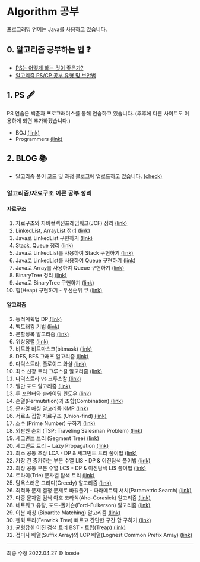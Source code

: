 # Algorithm 공부 

프로그래밍 언어는 Java를 사용하고 있습니다.


## 0. 알고리즘 공부하는 법 ❓
- [PS는 어떻게 하는 것이 좋은가?](https://subinium.github.io/how-to-study-problem-solving/)
- [알고리즘 PS/CP 공부 유형 및 보안법](https://subinium.github.io/PS-Study-Types-and-Complements/)


## 1. PS 🖋
PS 연습은 백준과 프로그래머스를 통해 연습하고 있습니다. (추후에 다른 사이트도 이용하게 되면 추가하겠습니다.)
- BOJ [(link)](https://www.acmicpc.net/)
- Programmers [(link)](https://programmers.co.kr/)


## 2. BLOG 📚

- 알고리즘 풀이 코드 및 과정 블로그에 업로드하고 있습니다. [(check)](https://loosie.tistory.com/category/Java/%EC%95%8C%EA%B3%A0%EB%A6%AC%EC%A6%98%20%ED%92%80%EC%9D%B4)

### 알고리즘/자료구조 이론 공부 정리
#### 자료구조
  1. 자료구조와 자바컬렉션프레임워크(JCF) 정리 [(link)](https://loosie.tistory.com/154)
  1. LinkedList, ArrayList 정리 [(link)](https://loosie.tistory.com/153?category=972195)
  1. Java로 LinkedList 구현하기 [(link)](https://loosie.tistory.com/122)
  1. Stack, Queue 정리 [(link)](https://loosie.tistory.com/155?category=972195)
  1. Java로 LinkedList를 사용하여 Stack 구현하기 [(link)](https://loosie.tistory.com/124?category=964815)
  1. Java로 LinkedList를 사용하여 Queue 구현하기 [(link)](https://loosie.tistory.com/156?category=964815)
  1. Java로 Array를 사용하여 Queue 구현하기 [(link)](https://loosie.tistory.com/125?category=964815)
  1. BinaryTree 정리 [(link)](https://loosie.tistory.com/157?category=972195)
  1. Java로 BinaryTree 구현하기 [(link)](https://loosie.tistory.com/127?category=964815)
  2. 힙(Heap) 구현하기 - 우선순위 큐 [(link)](https://loosie.tistory.com/652?category=1034559)

#### 알고리즘
  3. 동적계획법 DP [(link)](https://loosie.tistory.com/150?category=972195)
  4. 백트래킹 기법 [(link)](https://loosie.tistory.com/196?category=972195)
  5. 분할정복 알고리즘 [(link)](https://loosie.tistory.com/237?category=972195)
  6. 위상정렬 [(link)](https://loosie.tistory.com/161?category=972195)
  7. 비트와 비트마스크(bitmask) [(link)](https://loosie.tistory.com/238?category=972195)
  8. DFS, BFS 그래프 알고리즘 [(link)](https://loosie.tistory.com/151?category=972195)
  9. 다익스트라, 플로이드 와샬 [(link)](https://loosie.tistory.com/146?category=972195)
  10. 최소 신장 트리 크루스칼 알고리즘 [(link)](https://loosie.tistory.com/159?category=972195)
  11. 다익스트라 vs 크루스칼 [(link)](https://loosie.tistory.com/167?category=972195)
  12. 벨만 포드 알고리즘 [(link)](https://loosie.tistory.com/category/Java/%EC%95%8C%EA%B3%A0%EB%A6%AC%EC%A6%98%20%E2%88%99%20%EC%9E%90%EB%A3%8C%EA%B5%AC%EC%A1%B0)
  13. 투 포인터와 슬라이딩 윈도우 [(link)](https://loosie.tistory.com/327?category=972195)
  14. 순열(Permutation)과 조합(Combination) [(link)](https://loosie.tistory.com/286?category=972195)
  15. 문자열 매칭 알고리즘 KMP [(link)](https://loosie.tistory.com/192?category=972195)
  16. 서로소 집합 자료구조 (Union-find) [(link)](https://loosie.tistory.com/158?category=972195)
  17. 소수 (Prime Number) 구하기 [(link)](https://loosie.tistory.com/267?category=972195)
  18. 외판원 순회 (TSP; Traveling Salesman Problem) [(link)](https://loosie.tistory.com/272?category=972195)
  19. 세그먼트 트리 (Segment Tree) [(link)](https://loosie.tistory.com/273?category=972195)
  20. 세그먼트 트리 + Lazy Propagation [(link)](https://loosie.tistory.com/327?category=972195)
  21. 최소 공통 조상 LCA - DP & 세그먼트 트리 풀이법 [(link)](https://loosie.tistory.com/364?category=972195)
  22. 가장 긴 증가하는 부분 수열 LIS - DP & 이진탐색 풀이법 [(link)](https://loosie.tistory.com/376?category=972195)
  23. 최장 공통 부분 수열 LCS - DP & 이진탐색 LIS 풀이법 [(link)](https://loosie.tistory.com/379?category=972195)
  24. 트라이(Trie) 문자열 탐색 트리 [(link)](https://loosie.tistory.com/446?category=972195)
  25. 탐욕스러운 그리디(Greedy) 알고리즘 [(link)](https://loosie.tistory.com/515?category=972195)
  26. 최적화 문제 결정 문제로 바꿔풀기 - 파라메트릭 서치(Parametric Search) [(link)](https://loosie.tistory.com/518?category=972195)
  27. 다중 문자열 검색 아호 코라식(Aho-Corasick) 알고리즘 [(link)](https://loosie.tistory.com/587?category=972195)
  28. 네트워크 유량, 포드-폴커슨(Ford-Fulkerson) 알고리즘 [(link)](https://loosie.tistory.com/633?category=972195)
  29. 이분 매칭 (Bipartite Matching) 알고리즘 [(link)](https://loosie.tistory.com/643?category=972195)
  30. 펜윅 트리(Fenwick Tree) 빠르고 간단한 구간 합 구하기 [(link)](https://loosie.tistory.com/647?category=972195)
  31. 균형잡힌 이진 검색 트리 BST - 트립(Treap) [(link)](https://loosie.tistory.com/675?category=972195)
  32. 접미사 배열(Suffix Array)와 LCP 배열(Lognest Common Prefix Array) [(link)](https://loosie.tistory.com/798?category=972195)



---
최종 수정 2022.04.27 © loosie
